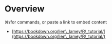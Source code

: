 # Overview

​⌘/for commands, or paste a link to embed content‌

* ​[https://bookdown.org/lien\_lamey/R\_tutorial/](https://bookdown.org/lien\_lamey/R\_tutorial/)​

​
